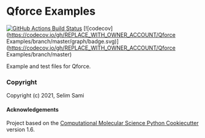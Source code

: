 Qforce Examples
==============================
[//]: # (Badges)
[![GitHub Actions Build Status](https://github.com/REPLACE_WITH_OWNER_ACCOUNT/qforce_examples/workflows/CI/badge.svg)](https://github.com/REPLACE_WITH_OWNER_ACCOUNT/qforce_examples/actions?query=workflow%3ACI)
[![codecov](https://codecov.io/gh/REPLACE_WITH_OWNER_ACCOUNT/Qforce Examples/branch/master/graph/badge.svg)](https://codecov.io/gh/REPLACE_WITH_OWNER_ACCOUNT/Qforce Examples/branch/master)


Example and test files for Qforce.

### Copyright

Copyright (c) 2021, Selim Sami


#### Acknowledgements
 
Project based on the 
[Computational Molecular Science Python Cookiecutter](https://github.com/molssi/cookiecutter-cms) version 1.6.
